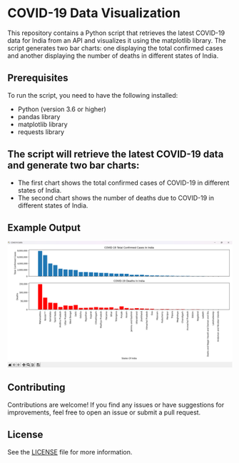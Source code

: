 # COVID-19 Data Visualization

This repository contains a Python script that retrieves the latest COVID-19 data for India from an API and visualizes it using the matplotlib library. The script generates two bar charts: one displaying the total confirmed cases and another displaying the number of deaths in different states of India.

## Prerequisites

To run the script, you need to have the following installed:

- Python (version 3.6 or higher)
- pandas library
- matplotlib library
- requests library

## The script will retrieve the latest COVID-19 data and generate two bar charts:

- The first chart shows the total confirmed cases of COVID-19 in different states of India.
- The second chart shows the number of deaths due to COVID-19 in different states of India.

## Example Output

![COVID-19 Data Visualization](sample_plot.png)

## Contributing

Contributions are welcome! If you find any issues or have suggestions for improvements, feel free to open an issue or submit a pull request.

## License

See the [LICENSE](LICENSE) file for more information.
